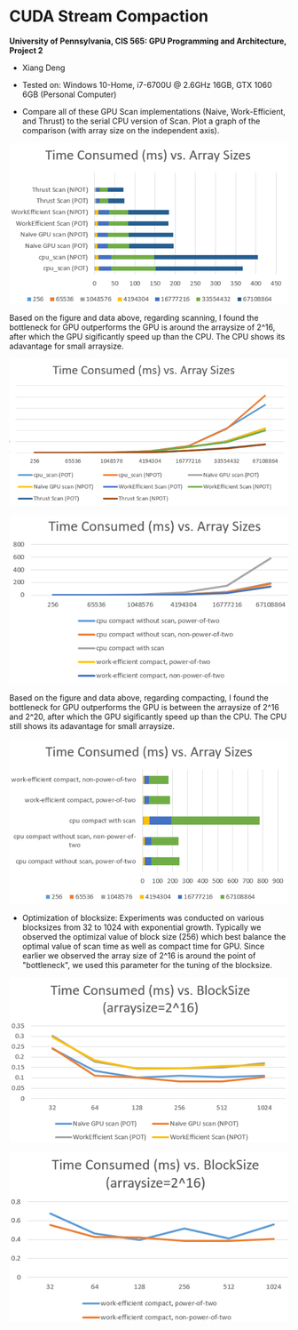 CUDA Stream Compaction
======================

**University of Pennsylvania, CIS 565: GPU Programming and Architecture, Project 2**

* Xiang Deng
* Tested on:  Windows 10-Home, i7-6700U @ 2.6GHz 16GB, GTX 1060 6GB (Personal Computer)

 
* Compare all of these GPU Scan implementations (Naive, Work-Efficient, and Thrust) to the serial CPU version of Scan. Plot a graph of the comparison (with array size on the independent axis).

![](images/1.PNG)

Based on the figure and data above, regarding scanning, I found the bottleneck for GPU outperforms the GPU is around the arraysize of 2^16, after which the GPU sigificantly speed up than the CPU.
The CPU shows its adavantage for small arraysize.

![](images/2.PNG)

![](images/3.PNG)

Based on the figure and data above, regarding compacting, I found the bottleneck for GPU outperforms the GPU is between the arraysize of 2^16 and 2^20, after which the GPU sigificantly speed up than the CPU.
The CPU still shows its adavantage for small arraysize.

![](images/4.PNG)

* Optimization of blocksize:
Experiments was conducted on various blocksizes from 32 to 1024 with exponential growth. Typically we observed the optimizal value of block size (256) which best 
balance the optimal value of scan time as well as compact time for GPU. Since earlier we observed the array size of 2^16 is around the point of "bottleneck", we 
used this parameter for the tuning of the blocksize.

![](images/5.PNG)

![](images/6.PNG)

